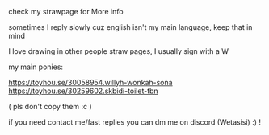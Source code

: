 check my strawpage for More info


sometimes I reply slowly cuz english isn't my main language, keep that in mind

I love drawing in other people straw pages, I usually sign with a W

my main ponies:

https://toyhou.se/30058954.willyh-wonkah-sona
https://toyhou.se/30259602.skbidi-toilet-tbn

( pls don't copy them :c ) 

if you need contact me/fast replies you can dm me on discord (Wetasisi) :) ! 
